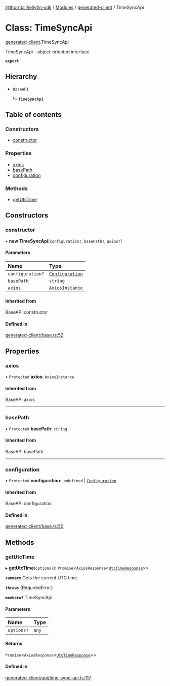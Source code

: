 [@thornbill/jellyfin-sdk](../README.md) / [Modules](../modules.md) / [generated-client](../modules/generated_client.md) / TimeSyncApi

# Class: TimeSyncApi

[generated-client](../modules/generated_client.md).TimeSyncApi

TimeSyncApi - object-oriented interface

**`export`**

## Hierarchy

- `BaseAPI`

  ↳ **`TimeSyncApi`**

## Table of contents

### Constructors

- [constructor](generated_client.TimeSyncApi.md#constructor)

### Properties

- [axios](generated_client.TimeSyncApi.md#axios)
- [basePath](generated_client.TimeSyncApi.md#basepath)
- [configuration](generated_client.TimeSyncApi.md#configuration)

### Methods

- [getUtcTime](generated_client.TimeSyncApi.md#getutctime)

## Constructors

### constructor

• **new TimeSyncApi**(`configuration?`, `basePath?`, `axios?`)

#### Parameters

| Name | Type |
| :------ | :------ |
| `configuration?` | [`Configuration`](generated_client.Configuration.md) |
| `basePath` | `string` |
| `axios` | `AxiosInstance` |

#### Inherited from

BaseAPI.constructor

#### Defined in

[generated-client/base.ts:52](https://github.com/thornbill/jellyfin-sdk-typescript/blob/c68c853/src/generated-client/base.ts#L52)

## Properties

### axios

• `Protected` **axios**: `AxiosInstance`

#### Inherited from

BaseAPI.axios

___

### basePath

• `Protected` **basePath**: `string`

#### Inherited from

BaseAPI.basePath

___

### configuration

• `Protected` **configuration**: `undefined` \| [`Configuration`](generated_client.Configuration.md)

#### Inherited from

BaseAPI.configuration

#### Defined in

[generated-client/base.ts:50](https://github.com/thornbill/jellyfin-sdk-typescript/blob/c68c853/src/generated-client/base.ts#L50)

## Methods

### getUtcTime

▸ **getUtcTime**(`options?`): `Promise`<`AxiosResponse`<[`UtcTimeResponse`](../interfaces/generated_client.UtcTimeResponse.md)\>\>

**`summary`** Gets the current UTC time.

**`throws`** {RequiredError}

**`memberof`** TimeSyncApi

#### Parameters

| Name | Type |
| :------ | :------ |
| `options?` | `any` |

#### Returns

`Promise`<`AxiosResponse`<[`UtcTimeResponse`](../interfaces/generated_client.UtcTimeResponse.md)\>\>

#### Defined in

[generated-client/api/time-sync-api.ts:117](https://github.com/thornbill/jellyfin-sdk-typescript/blob/c68c853/src/generated-client/api/time-sync-api.ts#L117)
